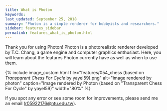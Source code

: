 ```yaml
---
title: What is Photon
keywords: 
last_updated: September 25, 2018
summary: "Photon is a simple renderer for hobbyists and researchers."
sidebar: features_sidebar
permalink: features_what_is_photon.html
---
```


Thank you for using Photon! Photon is a photorealistic renderer developed by T.C. Chang, a game engine and computer graphics enthusiast. Here, you will learn about the features Photon currently have as well as when to use them.

{% include image_custom.html file="features/054_chess (based on _Transparent Chess For Cycle_ by yayel59).png" alt="image rendered by photon" caption="Image rendered by Photon (based on \"Transparent Chess For Cycle\" by yayel59)" width="80%" %}

If you spot any error or see some room for improvements, please send me an email (r05922176@ntu.edu.tw).
